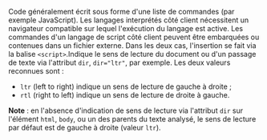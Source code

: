Code généralement écrit sous forme d'une liste de commandes (par exemple JavaScript). Les langages interprétés côté client nécessitent un navigateur compatible sur lequel l'exécution du langage est active. Les commandes d'un langage de script côté client peuvent être embarquées ou contenues dans un fichier externe. Dans les deux cas, l'insertion se fait via la balise `<script>`.Indique le sens de lecture du document ou d'un passage de texte via l'attribut `dir`, `dir="ltr"`, par exemple. Les deux valeurs reconnues sont :

*   `ltr` (<span lang="en">left to right</span>) indique un sens de lecture de gauche à droite ;
*   `rtl` (<span lang="en">right to left</span>) indique un sens de lecture de droite à gauche.

**Note** : en l'absence d'indication de sens de lecture via l'attribut `dir` sur l'élément `html`, `body`, ou un des parents du texte analysé, le sens de lecture par défaut est de gauche à droite (valeur `ltr`).
